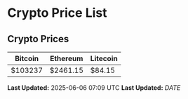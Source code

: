 # Crypto Price List

## Crypto Prices
| Bitcoin | Ethereum | Litecoin |
| ------- | -------- | -------- |
| $103237 | $2461.15 | $84.15 |
**Last Updated:** 2025-06-06 07:09 UTC
**Last Updated:** $DATE$
